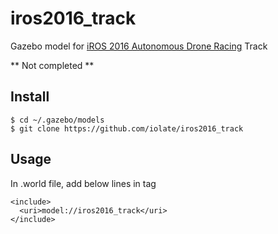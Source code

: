 iros2016_track
=====

Gazebo model for [iROS 2016 Autonomous Drone Racing](http://ris.skku.edu/home/iros2016racing.html) Track

** Not completed **

## Install
    $ cd ~/.gazebo/models
    $ git clone https://github.com/iolate/iros2016_track

## Usage

In .world file, add below lines in <world> tag

    <include>
      <uri>model://iros2016_track</uri>
    </include>


